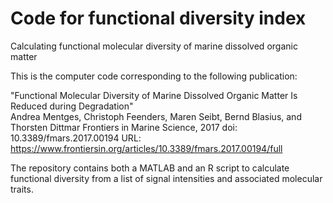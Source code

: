 # Code for functional diversity index
Calculating functional molecular diversity of marine dissolved organic matter

This is the computer code corresponding to the following publication:

"Functional Molecular Diversity of Marine Dissolved Organic Matter Is Reduced during Degradation"  
Andrea Mentges, Christoph Feenders, Maren Seibt, Bernd Blasius, and Thorsten Dittmar
Frontiers in Marine Science, 2017 
doi: 10.3389/fmars.2017.00194
URL: https://www.frontiersin.org/articles/10.3389/fmars.2017.00194/full 

The repository contains both a MATLAB and an R script to calculate functional diversity from a list of signal intensities and associated molecular traits.
